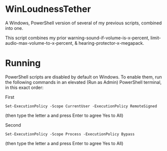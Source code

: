 # WinLoudnessTether

A Windows, PowerShell version of several of my previous scripts, combined into one.

This script combines my prior warning-sound-if-volume-is-x-percent, limit-audio-max-volume-to-x-percent, & hearing-protector-x-megapack.

# Running

PowerShell scripts are disabled by default on Windows. To enable them, run the following commands in an elevated (Run as Admin) PowerShell terminal, in this exact order:

First

``
Set-ExecutionPolicy -Scope CurrentUser -ExecutionPolicy RemoteSigned
``

(then type the letter a and press Enter to agree Yes to All)

Second

``
Set-ExecutionPolicy -Scope Process -ExecutionPolicy Bypass
``

(then type the letter a and press Enter to agree Yes to All)
